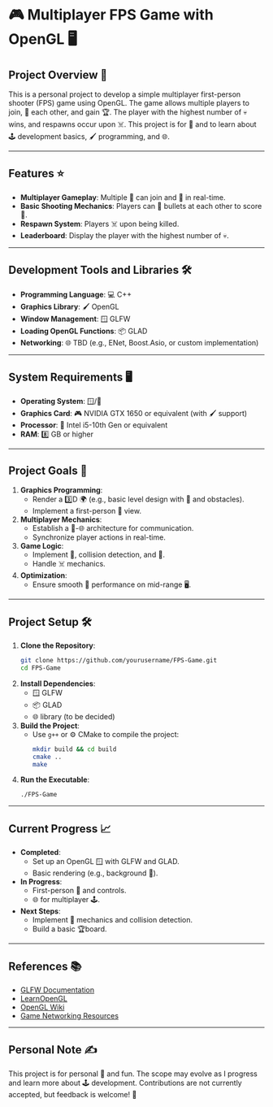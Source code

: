 # 🎮 Multiplayer FPS Game with OpenGL 🖥️

## Project Overview 📜
This is a personal project to develop a simple multiplayer first-person shooter (FPS) game using OpenGL. The game allows multiple players to join, 🔫 each other, and gain 🏆. The player with the highest number of 💀 wins, and respawns occur upon ☠️. This project is for 🎉 and to learn about 🕹️ development basics, 🖌️ programming, and 🌐.

---

## Features ⭐
- **Multiplayer Gameplay**: Multiple 👥 can join and 🏁 in real-time.
- **Basic Shooting Mechanics**: Players can 🔫 bullets at each other to score 🏅.
- **Respawn System**: Players ☠️ upon being killed.
- **Leaderboard**: Display the player with the highest number of 💀.

---

## Development Tools and Libraries 🛠️
- **Programming Language**: 💻 C++
- **Graphics Library**: 🖌️ OpenGL
- **Window Management**: 🪟 GLFW
- **Loading OpenGL Functions**: 📦 GLAD
- **Networking**: 🌐 TBD (e.g., ENet, Boost.Asio, or custom implementation)

---

## System Requirements 🖥️
- **Operating System**: 🪟/🐧
- **Graphics Card**: 🎮 NVIDIA GTX 1650 or equivalent (with 🖌️ support)
- **Processor**: 🧠 Intel i5-10th Gen or equivalent
- **RAM**: 8️⃣ GB or higher

---

## Project Goals 🎯
1. **Graphics Programming**:
   - Render a 3️⃣D 🌍 (e.g., basic level design with 🧱 and obstacles).
   - Implement a first-person 🎥 view.
2. **Multiplayer Mechanics**:
   - Establish a 👥-🌐 architecture for communication.
   - Synchronize player actions in real-time.
3. **Game Logic**:
   - Implement 🔫, collision detection, and 🏅.
   - Handle ☠️ mechanics.
4. **Optimization**:
   - Ensure smooth 🏃 performance on mid-range 🖥️.

---

## Project Setup 🛠️
1. **Clone the Repository**:
   ```bash
   git clone https://github.com/yourusername/FPS-Game.git
   cd FPS-Game
   ```
2. **Install Dependencies**:
   - 🪟 GLFW
   - 📦 GLAD
   - 🌐 library (to be decided)
3. **Build the Project**:
   - Use `g++` or ⚙️ CMake to compile the project:
     ```bash
     mkdir build && cd build
     cmake ..
     make
     ```
4. **Run the Executable**:
   ```bash
   ./FPS-Game
   ```

---

## Current Progress 📈
- **Completed**:
  - Set up an OpenGL 🪟 with GLFW and GLAD.
  - Basic rendering (e.g., background 🎨).
- **In Progress**:
  - First-person 🎥 and controls.
  - 🌐 for multiplayer 🕹️.
- **Next Steps**:
  - Implement 🔫 mechanics and collision detection.
  - Build a basic 🏆board.

---

## References 📚
- [GLFW Documentation](https://www.glfw.org/documentation.html)
- [LearnOpenGL](https://learnopengl.com/)
- [OpenGL Wiki](https://www.khronos.org/opengl/wiki/)
- [Game Networking Resources](https://gafferongames.com/)

---

## Personal Note ✍️
This project is for personal 🎉 and fun. The scope may evolve as I progress and learn more about 🕹️ development. Contributions are not currently accepted, but feedback is welcome! 🎉


